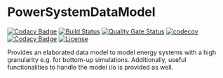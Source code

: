 # PowerSystemDataModel
[![Codacy Badge](https://api.codacy.com/project/badge/Grade/7e1008624bd242e992b669a407c2c387)](https://app.codacy.com/gh/ie3-institute/PowerSystemDataModel?utm_source=github.com&utm_medium=referral&utm_content=ie3-institute/PowerSystemDatamodel&utm_campaign=Badge_Grade_Dashboard)
[![Build Status](https://simona.ie3.e-technik.tu-dortmund.de/ci/buildStatus/icon?job=ie3-institute%2FPowerSystemDataModel%2Fmaster)](https://simona.ie3.e-technik.tu-dortmund.de/ci/job/ie3-institute/job/PowerSystemDataModel/job/master/)
[![Quality Gate Status](https://simona.ie3.e-technik.tu-dortmund.de/sonar/api/project_badges/measure?project=edu.ie3%3APowerSystemDataModel&metric=alert_status)](https://simona.ie3.e-technik.tu-dortmund.de/sonar/dashboard?id=edu.ie3%3APowerSystemDataModel)
[![codecov](https://codecov.io/gh/ie3-institute/PowerSystemDataModel/branch/master/graph/badge.svg)](https://codecov.io/gh/ie3-institute/PowerSystemDataModel)
[![Codacy Badge](https://api.codacy.com/project/badge/Grade/7e1008624bd242e992b669a407c2c387)](https://app.codacy.com/gh/ie3-institute/PowerSystemDatamodel?utm_source=github.com&utm_medium=referral&utm_content=ie3-institute/PowerSystemDatamodel&utm_campaign=Badge_Grade_Dashboard)
[![License](https://img.shields.io/github/license/ie3-institute/powersystemdatamodel)](https://github.com/ie3-institute/powersystemdatamodel/blob/master/LICENSE)

Provides an elaborated data model to model energy systems with a high granularity e.g. for bottom-up simulations. Additionally, useful functionalities to handle the model i/o is provided as well.
